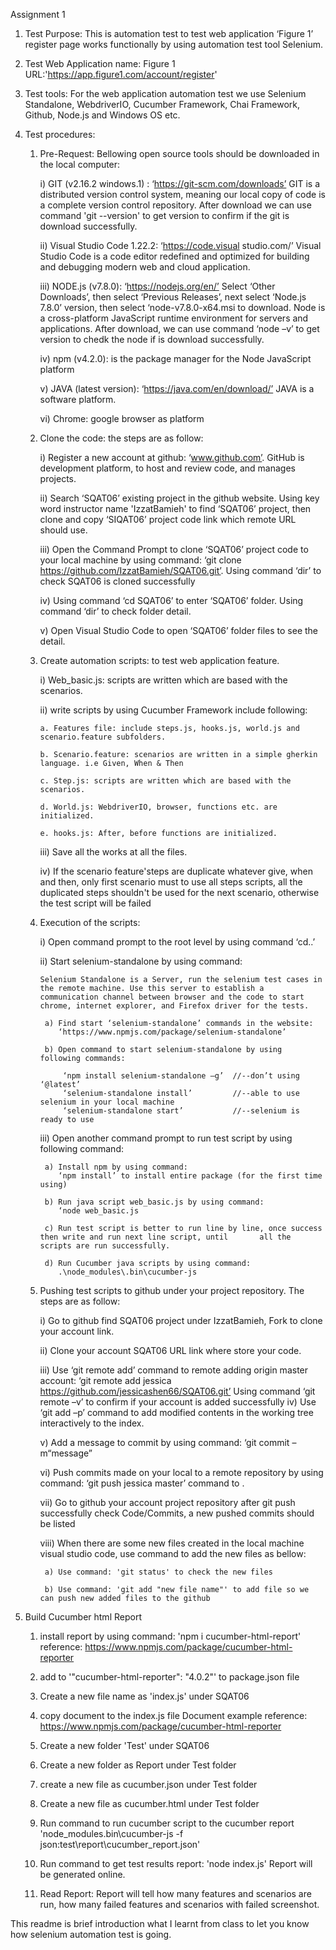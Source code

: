 Assignment 1

1.	Test Purpose: This is automation test to test web application ‘Figure 1’ register page
    works functionally by using automation test tool Selenium.

2.	Test Web Application name: Figure 1                                                                                      URL:'https://app.figure1.com/account/register'

3.	Test tools:  For the web application automation test we use Selenium Standalone, 
    WebdriverIO, Cucumber Framework, Chai Framework, Github, Node.js and Windows OS etc.  

4.	Test procedures:

    1)  Pre-Request: Bellowing open source tools should be downloaded in the local computer:

        i) GIT (v2.16.2 windows.1) : ‘https://git-scm.com/downloads’ 
           GIT is a distributed version control system, meaning our local  copy of code is a complete version control repository.
           After download we can use command 'git --version' to get version to confirm if the git is  download successfully.

        ii) Visual Studio Code 1.22.2: ‘https://code.visual studio.com/’ 
            Visual Studio Code is a code editor redefined and optimized for building and debugging modern web and cloud application.

        iii) NODE.js (v7.8.0): ‘https://nodejs.org/en/’ 
            Select ‘Other Downloads’, then select ‘Previous Releases’, next select ‘Node.js 7.8.0’ version, then select ‘node-v7.8.0-x64.msi to download. 
            Node is a cross-platform JavaScript runtime environment for servers and applications. 
            After download, we can use command ‘node –v’ to get version to chedk the node if is download successfully.

        iv) npm (v4.2.0): is the package manager for the Node JavaScript platform

        v) JAVA (latest version): ‘https://java.com/en/download/’ 
           JAVA is a software platform.

        vi) Chrome: google browser as platform

    2) Clone the code: the steps are as follow:

        i)  Register a new account at github: ‘www.github.com’.
             GitHub is development platform, to host and review code, and manages projects.

        ii) Search ‘SQAT06’ existing project in the github website.
            Using key word instructor name 'IzzatBamieh' to find ‘SQAT06’ project, then clone and copy ‘SIQAT06’ project code link which remote URL should use.

        iii) Open the Command Prompt to clone ‘SQAT06’ project code to your local machine by using command: 
             ‘git clone https://github.com/IzzatBamieh/SQAT06.git’. 
              Using command ‘dir’ to check SQAT06 is cloned successfully

        iv) Using command ‘cd SQAT06’ to enter ‘SQAT06’ folder.
            Using command ‘dir’ to check folder detail.

        v) Open Visual Studio Code to open ‘SQAT06’ folder files to see the     detail.

    3)  Create automation scripts: to test web application feature. 

        i) Web_basic.js: scripts are written which are based with the scenarios.

        ii) write scripts by using Cucumber Framework include following:

            a. Features file: include steps.js, hooks.js, world.js and          scenario.feature subfolders.

            b. Scenario.feature: scenarios are written in a simple gherkin      language. i.e Given, When & Then

            c. Step.js: scripts are written which are based with the            scenarios.

            d. World.js: WebdriverIO, browser, functions etc. are               initialized.

            e. hooks.js: After, before functions are initialized.

        iii) Save all the works at all the files.

        iv) If the scenario feature'steps are duplicate whatever give, when and then, only first scenario must to use        all steps scripts, all the duplicated steps shouldn't be used for the next scenario, otherwise the test          script will be failed
        
    4) Execution of the scripts:

       i) Open command prompt to the root level by using command ‘cd..’

       ii) Start selenium-standalone by using command:

           Selenium Standalone is a Server, run the selenium test cases in the remote machine. Use this server to establish a communication channel between browser and the code to start chrome, internet explorer, and Firefox driver for the tests. 

            a) Find start ‘selenium-standalone’ commands in the website:  
               ‘https://www.npmjs.com/package/selenium-standalone’ 

            b) Open command to start selenium-standalone by using following commands: 

                ‘npm install selenium-standalone –g’  //--don’t using ‘@latest’ 
                ‘selenium-standalone install’         //--able to use selenium in your local machine 
                ‘selenium-standalone start’           //--selenium is ready to use

       iii) Open another command prompt to run test script by using following command:  

            a) Install npm by using command: 
               ‘npm install’ to install entire package (for the first time using)

            b) Run java script web_basic.js by using command: 
               ‘node web_basic.js 

            c) Run test script is better to run line by line, once success then write and run next line script, until       all the scripts are run successfully.

            d) Run Cucumber java scripts by using command:
               .\node_modules\.bin\cucumber-js

    5) Pushing test scripts to github under your project repository.
       The steps are as follow: 

       i) Go to github find SQAT06 project under IzzatBamieh, Fork to clone your account link.

       ii) Clone your account SQAT06 URL link where store your code.

       iii)	Use ‘git remote add’ command to remote adding origin master account: 
            ‘git remote add jessica https://github.com/jessicashen66/SQAT06.git’ 
             Using command ‘git remote –v’ to confirm if your account is added successfully
       iv) Use ‘git add –p’ command to add modified contents in the working tree interactively to the index.

       v) Add a message to commit by using command:
          ‘git commit –m“message” 

       vi)	Push commits made on your local to a remote repository by using command:
           ‘git push jessica master’ command to .

       vii)	Go to github your account project repository after git push successfully
            check Code/Commits, a new pushed commits should be listed 

       viii) When there are some new files created in the  local machine visual studio code, use command to add the new        files as bellow:

            a) Use command: 'git status' to check the new files

            b) Use command: 'git add "new file name"' to add file so we can push new added files to the github

6. Build Cucumber html Report

    1) install report by using command: 
        'npm i cucumber-html-report'
        reference: https://www.npmjs.com/package/cucumber-html-reporter

    2) add to '"cucumber-html-reporter": "4.0.2"' to package.json file

    3) Create a new file name as 'index.js' under SQAT06

    4) copy document to the index.js file
       Document example reference: https://www.npmjs.com/package/cucumber-html-reporter

    5) Create a new folder 'Test' under SQAT06

    6) Create a new folder as Report under Test folder

    7) create a new file as cucumber.json under Test folder

    8) Create a new file as cucumber.html under Test folder

    9) Run command to run cucumber script to the cucumber report 
       'node_modules\.bin\cucumber-js -f json:test\report\cucumber_report.json'

    10) Run command to get test results report: 'node index.js'
        Report will be generated online.

    11) Read Report: Report will tell how many features and scenarios are run, how many failed features and scenarios        with failed screenshot.

This readme is brief introduction what I learnt from class to let you know how selenium automation test is going.

